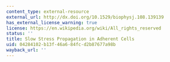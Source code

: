 ```yaml
---
content_type: external-resource
external_url: http://dx.doi.org/10.1529/biophysj.108.139139
has_external_license_warning: true
license: https://en.wikipedia.org/wiki/All_rights_reserved
status: ''
title: Slow Stress Propagation in Adherent Cells
uid: 04284102-b13f-46a6-84fc-d2b87677a98b
wayback_url: ''
---
```

